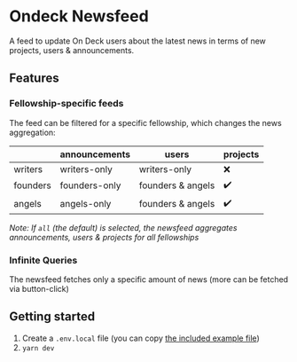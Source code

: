 # Ondeck Newsfeed

A feed to update On Deck users about the latest news in terms of new projects, users & announcements.

## Features

### Fellowship-specific feeds

The feed can be filtered for a specific fellowship, which changes the news aggregation:

|          | announcements | users             | projects |
| -------- | ------------- | ----------------- | -------- |
| writers  | writers-only  | writers-only      | ❌       |
| founders | founders-only | founders & angels | ✔️       |
| angels   | angels-only   | founders & angels | ✔️       |

_Note: If `all` (the default) is selected, the newsfeed aggregates announcements, users & projects for all fellowships_

### Infinite Queries

The newsfeed fetches only a specific amount of news (more can be fetched via button-click)

## Getting started

1. Create a `.env.local` file (you can copy [the included example file](./.env.local.example))
2. `yarn dev`
